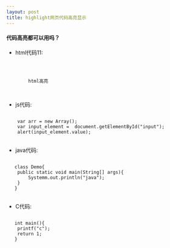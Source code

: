 ```yaml
---
layout: post
title: highlight网页代码高亮显示
---
```


#### 代码高亮都可以用吗？

* html代码11:

<pre>
<code class="html">
    <html>
        <head></head>
        <body>html高亮</body>
    </html>    
</code>
</pre>

* js代码:

<pre>
<code class="js">
    var arr = new Array();
    var input_element =  document.getElementById("input");
    alert(input_element.value);
</code>
</pre>

* java代码:

<pre>
<code class="java">
   class Demo{
    public static void main(String[] args){
        Systemm.out.println("java");
    }
   }
</code>
</pre>

* C代码:

<pre>
<code class="c">
   int main(){
    printf("c");
    return 1;
   }
</code>
</pre>
